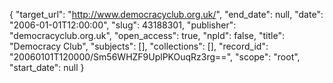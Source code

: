{
  "target_url": "http://www.democracyclub.org.uk/", 
  "end_date": null, 
  "date": "2006-01-01T12:00:00", 
  "slug": 43188301, 
  "publisher": "democracyclub.org.uk", 
  "open_access": true, 
  "npld": false, 
  "title": "Democracy Club", 
  "subjects": [], 
  "collections": [], 
  "record_id": "20060101T120000/Sm56WHZF9UplPKOuqRz3rg==", 
  "scope": "root", 
  "start_date": null
}

